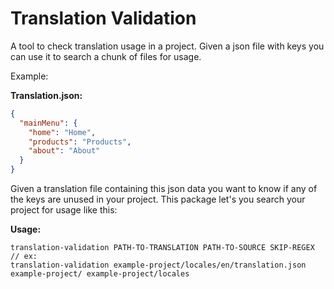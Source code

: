 # Translation Validation
A tool to check translation usage in a project. Given a json file with keys you can use it to search a chunk of files for usage.

Example:

**Translation.json:**
```json
{
  "mainMenu": {
    "home": "Home",
    "products": "Products",
    "about": "About"
  }
}
```
Given a translation file containing this json data you want to know if any of the keys are unused in your project. This package let's you search your project
 for usage like this:
 
**Usage:**
```
translation-validation PATH-TO-TRANSLATION PATH-TO-SOURCE SKIP-REGEX
// ex:
translation-validation example-project/locales/en/translation.json example-project/ example-project/locales
```